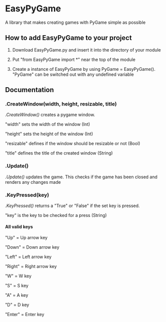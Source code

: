 # EasyPyGame
A library that makes creating games with PyGame simple as possible

## How to add EasyPyGame to your project
1. Download EasyPyGame.py and insert it into the directory of your module

2. Put "from EasyPyGame import *" near the top of the module

3. Create a instance of EasyPyGame by using PyGame = EasyPyGame(). "PyGame" can be switched out with any undefined variable

## Documentation
### .CreateWindow(width, height, resizable, title)
_.CreateWindow()_ creates a pygame window.

"width" sets the width of the window (Int)

"height" sets the height of the window (Int)

"resizable" defines if the window should be resizable or not (Bool)

"title" defines the title of the created window (String)

### .Update()
_.Update()_ updates the game. This checks if the game has been closed and renders any changes made

### .KeyPressed(key)
_.KeyPressed()_ returns a "True" or "False" if the set key is pressed.

"key" is the key to be checked for a press (String)

#### All valid keys
"Up" = Up arrow key

"Down" = Down arrow key

"Left" = Left arrow key

"Right" = Right arrow key

"W" = W key

"S" = S key

"A" = A key

"D" = D key

"Enter" = Enter key
